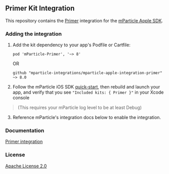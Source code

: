 ## Primer Kit Integration

This repository contains the [Primer](https://goprimer.com) integration for the [mParticle Apple SDK](https://github.com/mParticle/mparticle-apple-sdk).

### Adding the integration

1. Add the kit dependency to your app's Podfile or Cartfile:

    ```
    pod 'mParticle-Primer', '~> 8'
    ```

    OR

    ```
    github "mparticle-integrations/mparticle-apple-integration-primer" ~> 8.0
    ```

2. Follow the mParticle iOS SDK [quick-start](https://github.com/mParticle/mparticle-apple-sdk), then rebuild and launch your app, and verify that you see `"Included kits: { Primer }"` in your Xcode console 

> (This requires your mParticle log level to be at least Debug)

3. Reference mParticle's integration docs below to enable the integration.

### Documentation

[Primer integration](https://docs.mparticle.com/integrations/primer/event/)

### License

[Apache License 2.0](http://www.apache.org/licenses/LICENSE-2.0)
